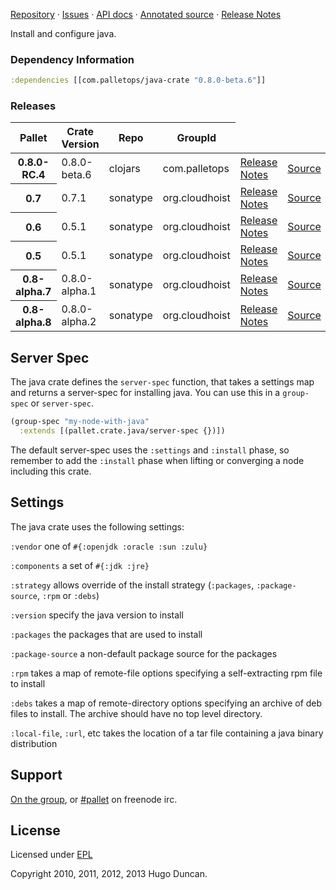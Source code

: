[Repository](https://github.com/pallet/java-crate) &#xb7;
[Issues](https://github.com/pallet/java-crate/issues) &#xb7;
[API docs](http://palletops.com/java-crate/0.8/api) &#xb7;
[Annotated source](http://palletops.com/java-crate/0.8/annotated/uberdoc.html) &#xb7;
[Release Notes](https://github.com/pallet/java-crate/blob/develop/ReleaseNotes.md)

Install and configure java.

### Dependency Information

```clj
:dependencies [[com.palletops/java-crate "0.8.0-beta.6"]]
```

### Releases

<table>
<thead>
  <tr><th>Pallet</th><th>Crate Version</th><th>Repo</th><th>GroupId</th></tr>
</thead>
<tbody>
  <tr>
    <th>0.8.0-RC.4</th>
    <td>0.8.0-beta.6</td>
    <td>clojars</td>
    <td>com.palletops</td>
    <td><a href='https://github.com/pallet/java-crate/blob/java-0.8.0-beta.6/ReleaseNotes.md'>Release Notes</a></td>
    <td><a href='https://github.com/pallet/java-crate/blob/java-0.8.0-beta.6/'>Source</a></td>
  </tr>
  <tr>
    <th>0.7</th>
    <td>0.7.1</td>
    <td>sonatype</td>
    <td>org.cloudhoist</td>
    <td><a href='https://github.com/pallet/java-crate/blob/java-0.7.1/ReleaseNotes.md'>Release Notes</a></td>
    <td><a href='https://github.com/pallet/java-crate/blob/java-0.7.1/'>Source</a></td>
  </tr>
  <tr>
    <th>0.6</th>
    <td>0.5.1</td>
    <td>sonatype</td>
    <td>org.cloudhoist</td>
    <td><a href='https://github.com/pallet/java-crate/blob/java-0.5.1/ReleaseNotes.md'>Release Notes</a></td>
    <td><a href='https://github.com/pallet/java-crate/blob/java-0.5.1/'>Source</a></td>
  </tr>
  <tr>
    <th>0.5</th>
    <td>0.5.1</td>
    <td>sonatype</td>
    <td>org.cloudhoist</td>
    <td><a href='https://github.com/pallet/java-crate/blob/java-0.5.1/ReleaseNotes.md'>Release Notes</a></td>
    <td><a href='https://github.com/pallet/java-crate/blob/java-0.5.1/'>Source</a></td>
  </tr>
  <tr>
    <th>0.8-alpha.7</th>
    <td>0.8.0-alpha.1</td>
    <td>sonatype</td>
    <td>org.cloudhoist</td>
    <td><a href='https://github.com/pallet/java-crate/blob/java-0.8.0-alpha.1/ReleaseNotes.md'>Release Notes</a></td>
    <td><a href='https://github.com/pallet/java-crate/blob/java-0.8.0-alpha.1/'>Source</a></td>
  </tr>
  <tr>
    <th>0.8-alpha.8</th>
    <td>0.8.0-alpha.2</td>
    <td>sonatype</td>
    <td>org.cloudhoist</td>
    <td><a href='https://github.com/pallet/java-crate/blob/java-0.8.0-alpha.2/ReleaseNotes.md'>Release Notes</a></td>
    <td><a href='https://github.com/pallet/java-crate/blob/java-0.8.0-alpha.2/'>Source</a></td>
  </tr>
</tbody>
</table>

## Server Spec

The java crate defines the `server-spec` function, that takes a settings map and
returns a server-spec for installing java.  You can use this in a `group-spec`
or `server-spec`.

```clj
(group-spec "my-node-with-java"
  :extends [(pallet.crate.java/server-spec {})])
```

The default server-spec uses the `:settings` and `:install` phase, so
remember to add the `:install` phase when lifting or converging a node
including this crate.

## Settings

The java crate uses the following settings:

`:vendor`
one of `#{:openjdk :oracle :sun :zulu}`

`:components`
a set of `#{:jdk :jre}`

`:strategy`
allows override of the install strategy (`:packages`, `:package-source`, `:rpm`
or `:debs`)

`:version`
specify the java version to install

`:packages`
the packages that are used to install

`:package-source`
a non-default package source for the packages

`:rpm`
takes a map of remote-file options specifying a self-extracting rpm file
to install

`:debs`
takes a map of remote-directory options specifying an archive of deb files to
install. The archive should have no top level directory.

`:local-file`, `:url`, etc
takes the location of a tar file containing a java binary distribution

## Support

[On the group](http://groups.google.com/group/pallet-clj), or
[#pallet](http://webchat.freenode.net/?channels=#pallet) on freenode irc.

## License

Licensed under [EPL](http://www.eclipse.org/legal/epl-v10.html)

Copyright 2010, 2011, 2012, 2013 Hugo Duncan.
